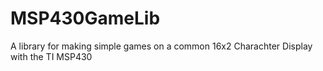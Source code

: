# MSP430GameLib
A library for making simple games on a common 16x2 Charachter Display with the TI MSP430
